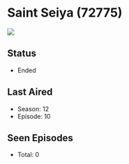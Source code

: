 # Saint Seiya (72775)

<img src="https://dg31sz3gwrwan.cloudfront.net/poster/72775/62002613-0-optimized.jpg" />

## Status
* Ended
## Last Aired
* Season: 12
* Episode: 10
## Seen Episodes
* Total: 0
